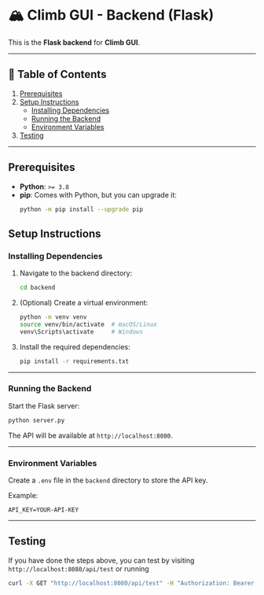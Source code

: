 # 🏔️ Climb GUI - Backend (Flask)

This is the **Flask backend** for **Climb GUI**.

---

## 📖 Table of Contents

1. [Prerequisites](#prerequisites)
2. [Setup Instructions](#setup-instructions)
   - [Installing Dependencies](#installing-dependencies)
   - [Running the Backend](#running-the-backend)
   - [Environment Variables](#environment-variables)
3. [Testing](#testing)

---

## **Prerequisites**
- **Python**: `>= 3.8`
- **pip**: Comes with Python, but you can upgrade it:
  ```bash
  python -m pip install --upgrade pip
  ```

## Setup Instructions

### **Installing Dependencies**

1. Navigate to the backend directory:
   ```bash
   cd backend
   ```

2. (Optional) Create a virtual environment:
   ```bash
   python -m venv venv
   source venv/bin/activate  # macOS/Linux
   venv\Scripts\activate     # Windows
   ```

3. Install the required dependencies:
   ```bash
   pip install -r requirements.txt
   ```

---

### **Running the Backend**
Start the Flask server:

```bash
python server.py
```

The API will be available at `http://localhost:8080`.

---

### **Environment Variables**
Create a `.env` file in the `backend` directory to store the API key.

Example:
```
API_KEY=YOUR-API-KEY
```

---

## Testing

If you have done the steps above, you can test by visiting `http://localhost:8080/api/test` or running

```bash
curl -X GET "http://localhost:8080/api/test" -H "Authorization: Bearer YOUR-API-KEY"
```